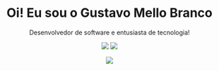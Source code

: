 <h1 align="center">Oi! Eu sou o Gustavo Mello Branco</h1>
<p align="center">Desenvolvedor de software e entusiasta de tecnologia!</p>

<p align="center">
  <a href="https://www.linkedin.com/in/seu-perfil"><img src="https://img.shields.io/badge/LinkedIn-0A66C2?style=for-the-badge&logo=linkedin&logoColor=white"></a>
  <a href="mailto:gustavombranco11@gmail.com"><img src="https://img.shields.io/badge/Gmail-D14836?style=for-the-badge&logo=gmail&logoColor=white"></a>
</p>

<p align="center">
  <img src="https://img.shields.io/badge/Python-3776AB?style=for-the-badge&logo=python&logoColor=white">
</p>
